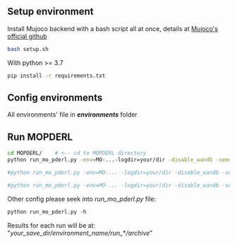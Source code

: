## Setup environment
Install Mujoco backend with a bash script all at once, details at [Mujoco's official github](https://github.com/openai/mujoco-py) 
```bash
bash setup.sh
```

With python >= 3.7
```bash
pip install -r requirements.txt
```
## Config environments
All environments' file in ***environments*** folder

## Run MOPDERL
<!-- All bash script for running is in **bash** folder. (Ex: MO-Swimmer-v2 environment):
**Check bash before running**
**Correct example see Swimmer environment**
```bash
bash ./bash/swimmerv2.py
```
Digging into the bash file: -->
```bash
cd MOPDERL/    # <-- cd to MOPDERL directory
python run_mo_pderl.py -env=MO-...-logdir=your/dir -disable_wandb -seed=123 -boundary_only -save_ckpt=0   # <-- Run

#python run_mo_pderl.py -env=MO-... -logdir=your/dir -disable_wandb -seed=987263145 -boundary_only -save_ckpt=0 -checkpoint # <-- Continue running latest run after disconnected

#python run_mo_pderl.py -env=MO-... -logdir=your/dir -disable_wandb -seed=987263145 -boundary_only -save_ckpt=0  -checkpoint -checkpoint_id=10 # <-- Continue running specific run after disconnected
```

Other config please seek into *run_mo_pderl.py* file:  
```python
python run_mo_pderl.py -h
```
<!-- ## Run PGMORL (Skip)
For example, running MO-Swimmer-v2 environment:
```python
cd PGMORL
python scrips/swimmer-v2.py --pgmorl --savedir=../result/PGMORL/MO-Swimmer-v2
``` -->

Results for each run will be at: "*your_save_dir/environment_name/run_***/archive*"


